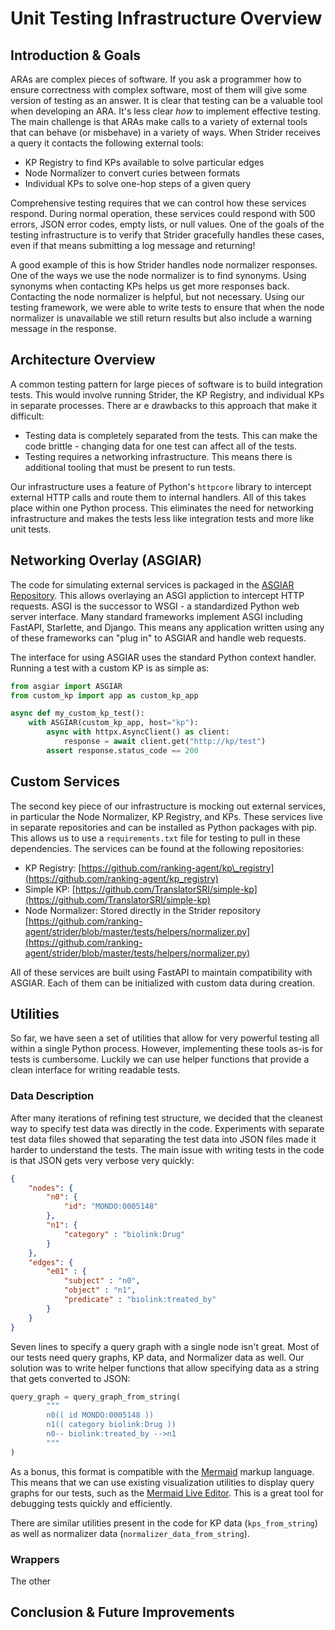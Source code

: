 # Unit Testing Infrastructure Overview



## Introduction & Goals

ARAs are complex pieces of software. If you ask a programmer how to ensure correctness with complex software, most of them will give some version of testing as an answer. It is clear that testing can be a valuable tool when developing an ARA. It's less clear *how* to implement effective testing. The main challenge is that ARAs make calls to a variety of external tools that can behave (or misbehave) in a variety of ways. When Strider receives a query it contacts the following external tools:

- KP Registry to find KPs available to solve particular edges
- Node Normalizer to convert curies between formats
- Individual KPs to solve one-hop steps of a given query

Comprehensive testing requires that we can control how these services respond. During normal operation, these services could respond with 500 errors, JSON error codes, empty lists, or null values. One of the goals of the testing infrastructure is to verify that Strider gracefully handles these cases, even if that means submitting a log message and returning!

A good example of this is how Strider handles node normalizer responses. One of the ways we use the node normalizer is to find synonyms. Using synonyms when contacting KPs helps us get more responses back. Contacting the node normalizer is helpful, but not necessary. Using our testing framework, we were able to write tests to ensure that when the node normalizer is unavailable we still return results but also include a warning message in the response. 

## Architecture Overview

A common testing pattern for large pieces of software is to build integration tests. This would involve running Strider, the KP Registry, and individual KPs in separate processes. There ar e drawbacks to this approach that make it difficult:

- Testing data is completely separated from the tests. This can make the code brittle - changing data for one test can affect all of the tests.
- Testing requires a networking infrastructure. This means there is additional tooling that must be present to run tests. 

Our infrastructure uses a feature of Python's `httpcore` library to intercept external HTTP calls and route them to internal handlers. All of this takes place within one Python process. This eliminates the need for networking infrastructure and makes the tests less like integration tests and more like unit tests.

## Networking Overlay (ASGIAR)

The code for simulating external services is packaged in the [ASGIAR Repository](https://github.com/patrickkwang/asgiar). This allows overlaying an ASGI appliction to intercept HTTP requests. ASGI is the successor to WSGI - a standardized Python web server interface. Many standard frameworks implement ASGI including FastAPI, Starlette, and Django. This means any application written using any of these frameworks can "plug in" to ASGIAR and handle web requests.

The interface for using ASGIAR uses the standard Python context handler. Running a test with a custom KP is as simple as:

```python
from asgiar import ASGIAR
from custom_kp import app as custom_kp_app

async def my_custom_kp_test():
    with ASGIAR(custom_kp_app, host="kp"):
        async with httpx.AsyncClient() as client:
            response = await client.get("http://kp/test")
        assert response.status_code == 200
```

## Custom Services

The second key piece of our infrastructure is mocking out external services, in particular the Node Normalizer, KP Registry, and KPs. These services live in separate repositories and can be installed as Python packages with pip. This allows us to use a `requirements.txt` file for testing to pull in these dependencies. The services can be found at the following repositories:

- KP Registry: [https://github.com/ranking-agent/kp\_registry](https://github.com/ranking-agent/kp_registry)
- Simple KP: [https://github.com/TranslatorSRI/simple-kp](https://github.com/TranslatorSRI/simple-kp)
- Node Normalizer: Stored directly in the Strider repository [https://github.com/ranking-agent/strider/blob/master/tests/helpers/normalizer.py](https://github.com/ranking-agent/strider/blob/master/tests/helpers/normalizer.py)

All of these services are built using FastAPI to maintain compatibility with ASGIAR. Each of them can be initialized with custom data during creation.


## Utilities

So far, we have seen a set of utilities that allow for very powerful testing all within a single Python process. However, implementing these tools as-is for tests is cumbersome. Luckily we can use helper functions that provide a clean interface for writing readable tests.

### Data Description

After many iterations of refining test structure, we decided that the cleanest way to specify test data was directly in the code. Experiments with separate test data files showed that separating the test data into JSON files made it harder to understand the tests. The main issue with writing tests in the code is that JSON gets very verbose very quickly:

```json
{
	"nodes": {
		"n0": {
			"id": "MONDO:0005148"
		},
		"n1": {
			"category" : "biolink:Drug"
		}
	},
	"edges": {
		"e01" : {
			"subject" : "n0",
			"object" : "n1",
			"predicate" : "biolink:treated_by"
		}
	}
}
```

Seven lines to specify a query graph with a single node isn't great. Most of our tests need query graphs, KP data, and Normalizer data as well. Our solution was to write helper functions that allow specifying data as a string that gets converted to JSON:

```python
query_graph = query_graph_from_string(
		"""
        n0(( id MONDO:0005148 ))
        n1(( category biolink:Drug ))
        n0-- biolink:treated_by -->n1
		"""
)
```

As a bonus, this format is compatible with the [Mermaid](https://mermaid-js.github.io/mermaid/#/) markup language. This means that we can use existing visualization utilities to display query graphs for our tests, such as the [Mermaid Live Editor](https://mermaid-js.github.io/mermaid-live-editor/#/edit/eyJjb2RlIjoiZ3JhcGggVERcbiAgICAgICAgbjAoKCBpZCBNT05ETzowMDA1MTQ4ICkpXG4gICAgICAgIG4xKCggY2F0ZWdvcnkgYmlvbGluazpEcnVnICkpXG4gICAgICAgIG4wLS0gYmlvbGluazp0cmVhdGVkX2J5IC0tPm4xXG5cdFx0IiwibWVybWFpZCI6e30sInVwZGF0ZUVkaXRvciI6ZmFsc2V9). This is a great tool for debugging tests quickly and efficiently.

There are similar utilities present in the code for KP data (`kps_from_string`) as well as normalizer data (`normalizer_data_from_string`).

### Wrappers

The other 

## Conclusion & Future Improvements

